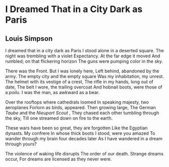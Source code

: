 # I Dreamed That in a City Dark as Paris
## Louis Simpson
I dreamed that in a city dark as Paris
I stood alone in a deserted square.
The night was trembling with a violet
Expectancy. At the far edge it moved
And rumbled; on that flickering horizon
The guns were pumping color in the sky.

There was the Front. But I was lonely here,
Left behind, abandoned by the army.
The empty city and the empty square
Was my inhabitation, my unrest.
The helmet with its vestige of a crest,
The rifle in my hands, long out of date,
The belt I wore, the trailing overcoat
And hobnail boots, were those of a _poilu_.
I was the man, as awkward as a bear.

Over the rooftops where cathedrals loomed
In speaking majesty, two aeroplanes
Forlorn as birds, appeared. Then growing large,
The German _Taube_ and the _Nieuport Scout_ ,
They chased each other tumbling through the sky,
Till one streamed down on fire to the earth.

These wars have been so great, they are forgotten
Like the Egyptian dynasts. My confrere
In whose thick boots I stood, were you amazed
To wander through my brain four decades later
As I have wandered in a dream through yours?

The violence of waking life disrupts
The order of our death. Strange dreams occur,
For dreams are licensed as they never were.